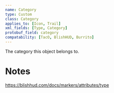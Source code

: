 ```yaml
---
name: Category
type: Custom
class: Category
applies_to: [Icon, Trail]
xml_fields: [Type, Category]
protobuf_field: category
compatability: [TacO, BlishHUD, Burrito]
---
```

The category this object belongs to.

Notes
=====
https://blishhud.com/docs/markers/attributes/type
